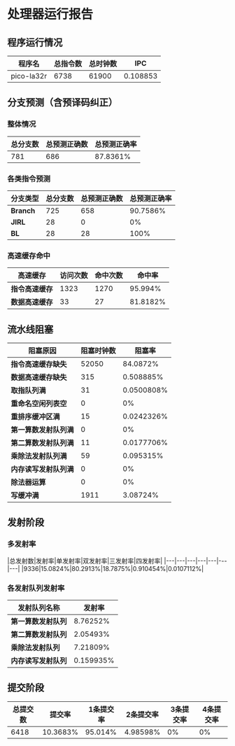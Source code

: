 # 处理器运行报告
## 程序运行情况
|程序名|总指令数|总时钟数|IPC|
|---|---|---|---|
|pico-la32r|6738|61900|0.108853|

## 分支预测（含预译码纠正）
### 整体情况
|总分支数|总预测正确数|总预测正确率|
|---|---|---|
|781|686|87.8361%|

### 各类指令预测
|分支类型|总分支数|总预测正确数|总预测正确率|
|---|---|---|---|
|**Branch**| 725 | 658 | 90.7586%|
|**JIRL**| 28 | 0 | 0%|
|**BL**| 28 | 28 | 100%|

### 高速缓存命中
|高速缓存|访问次数|命中次数|命中率|
|---|---|---|---|
|**指令高速缓存**| 1323 | 1270 | 95.994%|
|**数据高速缓存**| 33 | 27 | 81.8182%|
## 流水线阻塞
|阻塞原因|阻塞时钟数|阻塞率|
|---|---|---|
|**指令高速缓存缺失**| 52050 | 84.0872%|
|**数据高速缓存缺失**| 315 | 0.508885%|
|**取指队列满**| 31 | 0.0500808%|
|**重命名空闲列表空**|0 | 0%|
|**重排序缓冲区满**|15 | 0.0242326%|
|**第一算数发射队列满**|0 | 0%|
|**第二算数发射队列满**|11 | 0.0177706%|
|**乘除法发射队列满**|59 | 0.095315%|
|**内存读写发射队列满**|0 | 0%|
|**除法器运算**|0 | 0%|
|**写缓冲满**|1911 | 3.08724%|

## 发射阶段
### 多发射率
|总发射数|发射率|单发射率|双发射率|三发射率|四发射率|
|---|---|---|---|---|---|---|
|9336|15.0824%|80.2913%|18.7875%|0.910454%|0.0107112%|

### 各发射队列发射率
|发射队列名称|发射率|
|---|---|
|**第一算数发射队列**|8.76252%|
|**第二算数发射队列**|2.05493%|
|**乘除法发射队列**|7.21809%|
|**内存读写发射队列**|0.159935%|

## 提交阶段
|总提交数|提交率|1条提交率|2条提交率|3条提交率|4条提交率|
|---|---|---|---|---|---|
|6418|10.3683%|95.014%|4.98598%|0%|0%|
